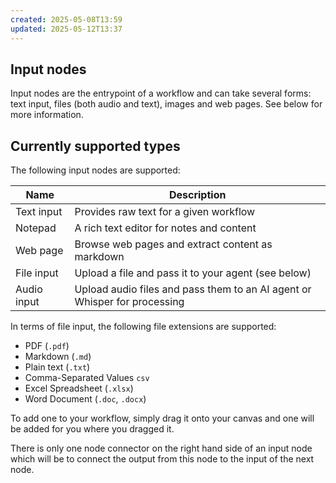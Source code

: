 ```yaml
---
created: 2025-05-08T13:59
updated: 2025-05-12T13:37
---
```

## Input nodes
Input nodes are the entrypoint of a workflow and can take several forms: text input, files (both audio and text), images and web pages. See below for more information.

## Currently supported types
The following input nodes are supported:

| Name        | Description                                                               |
| ----------- | ------------------------------------------------------------------------- |
| Text input  | Provides raw text for a given workflow                                    |
| Notepad     | A rich text editor for notes and content                                  |
| Web page    | Browse web pages and extract content as markdown                          |
| File input  | Upload a file and pass it to your agent (see below)                       |
| Audio input | Upload audio files and pass them to an AI agent or Whisper for processing |
In terms of file input, the following file extensions are supported:
- PDF (`.pdf`)
- Markdown (`.md`)
- Plain text (`.txt`)
- Comma-Separated Values `csv`
- Excel Spreadsheet (`.xlsx`)
- Word Document (`.doc`, `.docx`)

To add one to your workflow, simply drag it onto your canvas and one will be added for you where you dragged it.

There is only one node connector on the right hand side of an input node which will be to connect the output from this node to the input of the next node.